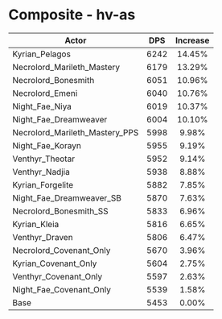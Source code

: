 # Composite - hv-as
| Actor | DPS | Increase |
|---|:---:|:---:|
|Kyrian_Pelagos|6242|14.45%|
|Necrolord_Marileth_Mastery|6179|13.29%|
|Necrolord_Bonesmith|6051|10.96%|
|Necrolord_Emeni|6040|10.76%|
|Night_Fae_Niya|6019|10.37%|
|Night_Fae_Dreamweaver|6004|10.10%|
|Necrolord_Marileth_Mastery_PPS|5998|9.98%|
|Night_Fae_Korayn|5955|9.19%|
|Venthyr_Theotar|5952|9.14%|
|Venthyr_Nadjia|5938|8.88%|
|Kyrian_Forgelite|5882|7.85%|
|Night_Fae_Dreamweaver_SB|5870|7.63%|
|Necrolord_Bonesmith_SS|5833|6.96%|
|Kyrian_Kleia|5816|6.65%|
|Venthyr_Draven|5806|6.47%|
|Necrolord_Covenant_Only|5670|3.96%|
|Kyrian_Covenant_Only|5604|2.75%|
|Venthyr_Covenant_Only|5597|2.63%|
|Night_Fae_Covenant_Only|5539|1.58%|
|Base|5453|0.00%|
